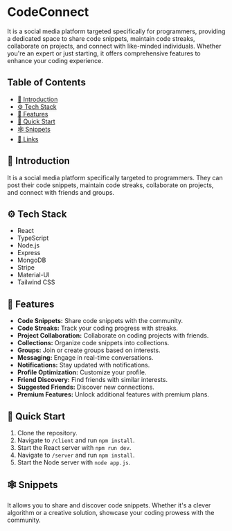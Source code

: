 # CodeConnect

It is a social media platform targeted specifically for programmers, providing a dedicated space to share code snippets, maintain code streaks, collaborate on projects, and connect with like-minded individuals. Whether you're an expert or just starting, it offers comprehensive features to enhance your coding experience.

## Table of Contents
- [🤖 Introduction](#-introduction)
- [⚙️ Tech Stack](#️-tech-stack)
- [🔋  Features](#-features)
- [🤸 Quick Start](#-quick-start)
- [🕸️ Snippets](#️-snippets)
- [🔗 Links](#-links)

## 🤖 Introduction

It is a social media platform specifically targeted to programmers. They can post their code snippets, maintain code streaks, collaborate on projects, and connect with friends and groups.

## ⚙️ Tech Stack

- React
- TypeScript
- Node.js
- Express
- MongoDB
- Stripe
- Material-UI
- Tailwind CSS

## 🔋 Features

- **Code Snippets:** Share code snippets with the community.
- **Code Streaks:** Track your coding progress with streaks.
- **Project Collaboration:** Collaborate on coding projects with friends.
- **Collections:** Organize code snippets into collections.
- **Groups:** Join or create groups based on interests.
- **Messaging:** Engage in real-time conversations.
- **Notifications:** Stay updated with notifications.
- **Profile Optimization:** Customize your profile.
- **Friend Discovery:** Find friends with similar interests.
- **Suggested Friends:** Discover new connections.
- **Premium Features:** Unlock additional features with premium plans.

## 🤸 Quick Start

1. Clone the repository.
2. Navigate to `/client` and run `npm install`.
3. Start the React server with `npm run dev`.
4. Navigate to `/server` and run `npm install`.
5. Start the Node server with `node app.js`.

## 🕸️ Snippets

It allows you to share and discover code snippets. Whether it's a clever algorithm or a creative solution, showcase your coding prowess with the community.


